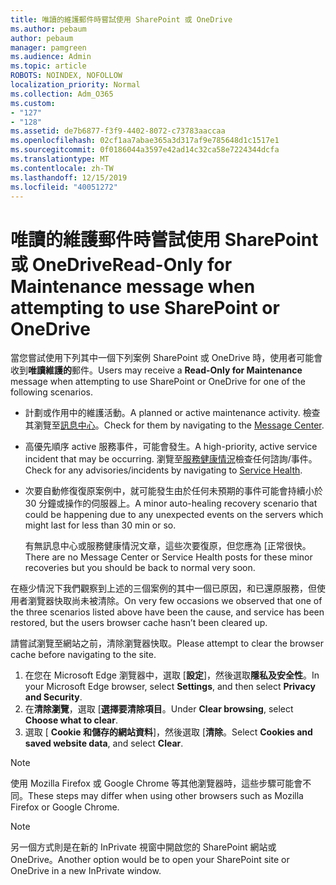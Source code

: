```yaml
---
title: 唯讀的維護郵件時嘗試使用 SharePoint 或 OneDrive
ms.author: pebaum
author: pebaum
manager: pamgreen
ms.audience: Admin
ms.topic: article
ROBOTS: NOINDEX, NOFOLLOW
localization_priority: Normal
ms.collection: Adm_O365
ms.custom:
- "127"
- "128"
ms.assetid: de7b6877-f3f9-4402-8072-c73783aaccaa
ms.openlocfilehash: 02cf1aa7abae365a3d317af9e785648d1c1517e1
ms.sourcegitcommit: 0f0186044a3597e42ad14c32ca58e7224344dcfa
ms.translationtype: MT
ms.contentlocale: zh-TW
ms.lasthandoff: 12/15/2019
ms.locfileid: "40051272"
---
```

# <a name="read-only-for-maintenance-message-when-attempting-to-use-sharepoint-or-onedrive"></a><span data-ttu-id="35974-102">唯讀的維護郵件時嘗試使用 SharePoint 或 OneDrive</span><span class="sxs-lookup"><span data-stu-id="35974-102">Read-Only for Maintenance message when attempting to use SharePoint or OneDrive</span></span>

<span data-ttu-id="35974-103">當您嘗試使用下列其中一個下列案例 SharePoint 或 OneDrive 時，使用者可能會收到**唯讀維護的**郵件。</span><span class="sxs-lookup"><span data-stu-id="35974-103">Users may receive a **Read-Only for Maintenance** message when attempting to use SharePoint or OneDrive for one of the following scenarios.</span></span> 

-   <span data-ttu-id="35974-104">計劃或作用中的維護活動。</span><span class="sxs-lookup"><span data-stu-id="35974-104">A planned or active maintenance activity.</span></span>  <span data-ttu-id="35974-105">檢查其瀏覽至[訊息中心](https://portal.office.com/adminportal/home#/messagecenter)。</span><span class="sxs-lookup"><span data-stu-id="35974-105">Check for them by navigating to the [Message Center](https://portal.office.com/adminportal/home#/messagecenter).</span></span>
-   <span data-ttu-id="35974-106">高優先順序 active 服務事件，可能會發生。</span><span class="sxs-lookup"><span data-stu-id="35974-106">A high-priority, active service incident that may be occurring.</span></span> <span data-ttu-id="35974-107">瀏覽至[服務健康情況](https://portal.office.com/adminportal/home#/servicehealth)檢查任何諮詢/事件。</span><span class="sxs-lookup"><span data-stu-id="35974-107">Check for any advisories/incidents by navigating to [Service Health](https://portal.office.com/adminportal/home#/servicehealth).</span></span>
-   <span data-ttu-id="35974-108">次要自動修復復原案例中，就可能發生由於任何未預期的事件可能會持續小於 30 分鐘或操作的伺服器上。</span><span class="sxs-lookup"><span data-stu-id="35974-108">A minor auto-healing recovery scenario that could be happening due to any unexpected events on the servers which might last for less than 30 min or so.</span></span> 
    
    <span data-ttu-id="35974-109">有無訊息中心或服務健康情況文章，這些次要復原，但您應為 [正常很快。</span><span class="sxs-lookup"><span data-stu-id="35974-109">There are no Message Center or Service Health posts for these minor recoveries but you should be back to normal very soon.</span></span>

<span data-ttu-id="35974-110">在極少情況下我們觀察到上述的三個案例的其中一個已原因，和已還原服務，但使用者瀏覽器快取尚未被清除。</span><span class="sxs-lookup"><span data-stu-id="35974-110">On very few occasions we observed that one of the three scenarios listed above have been the cause, and service has been restored, but the users browser cache hasn’t been cleared up.</span></span>

<span data-ttu-id="35974-111">請嘗試瀏覽至網站之前，清除瀏覽器快取。</span><span class="sxs-lookup"><span data-stu-id="35974-111">Please attempt to clear the browser cache before navigating to the site.</span></span>

1. <span data-ttu-id="35974-112">在您在 Microsoft Edge 瀏覽器中，選取 [**設定**]，然後選取**隱私及安全性**。</span><span class="sxs-lookup"><span data-stu-id="35974-112">In your Microsoft Edge browser, select **Settings**, and then select **Privacy and Security**.</span></span>
2. <span data-ttu-id="35974-113">在**清除瀏覽**，選取 [**選擇要清除項目**。</span><span class="sxs-lookup"><span data-stu-id="35974-113">Under **Clear browsing**, select **Choose what to clear**.</span></span>
3. <span data-ttu-id="35974-114">選取 [ **Cookie 和儲存的網站資料**]，然後選取 [**清除**。</span><span class="sxs-lookup"><span data-stu-id="35974-114">Select **Cookies and saved website data**, and select **Clear**.</span></span>

>[!Note] 
> <span data-ttu-id="35974-115">使用 Mozilla Firefox 或 Google Chrome 等其他瀏覽器時，這些步驟可能會不同。</span><span class="sxs-lookup"><span data-stu-id="35974-115">These steps may differ when using other browsers such as Mozilla Firefox or Google Chrome.</span></span>

>[!Note] 
> <span data-ttu-id="35974-116">另一個方式則是在新的 InPrivate 視窗中開啟您的 SharePoint 網站或 OneDrive。</span><span class="sxs-lookup"><span data-stu-id="35974-116">Another option would be to open your SharePoint site or OneDrive in a new InPrivate window.</span></span>